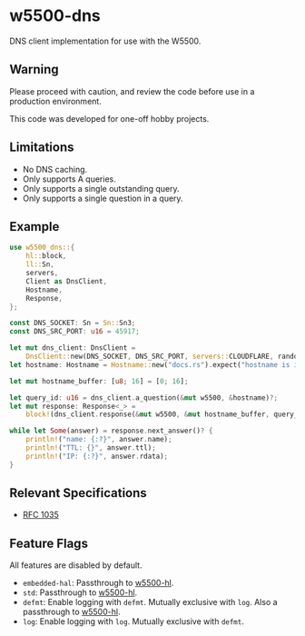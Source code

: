 # w5500-dns

DNS client implementation for use with the W5500.

## Warning

Please proceed with caution, and review the code before use in a production
environment.

This code was developed for one-off hobby projects.

## Limitations

* No DNS caching.
* Only supports A queries.
* Only supports a single outstanding query.
* Only supports a single question in a query.

## Example

```rust
use w5500_dns::{
    hl::block,
    ll::Sn,
    servers,
    Client as DnsClient,
    Hostname,
    Response,
};

const DNS_SOCKET: Sn = Sn::Sn3;
const DNS_SRC_PORT: u16 = 45917;

let mut dns_client: DnsClient =
    DnsClient::new(DNS_SOCKET, DNS_SRC_PORT, servers::CLOUDFLARE, random_number);
let hostname: Hostname = Hostname::new("docs.rs").expect("hostname is invalid");

let mut hostname_buffer: [u8; 16] = [0; 16];

let query_id: u16 = dns_client.a_question(&mut w5500, &hostname)?;
let mut response: Response<_> =
    block!(dns_client.response(&mut w5500, &mut hostname_buffer, query_id))?;

while let Some(answer) = response.next_answer()? {
    println!("name: {:?}", answer.name);
    println!("TTL: {}", answer.ttl);
    println!("IP: {:?}", answer.rdata);
}
```

## Relevant Specifications

* [RFC 1035](https://www.rfc-editor.org/rfc/rfc1035)

## Feature Flags

All features are disabled by default.

* `embedded-hal`: Passthrough to [w5500-hl].
* `std`: Passthrough to [w5500-hl].
* `defmt`: Enable logging with `defmt`.  Mutually exclusive with `log`.
  Also a passthrough to [w5500-hl].
* `log`: Enable logging with `log`.  Mutually exclusive with `defmt`.

[w5500-hl]: https://crates.io/crates/w5500-hl
[`std::net`]: https://doc.rust-lang.org/std/net/index.html
[Wiznet W5500]: https://www.wiznet.io/product-item/w5500/
